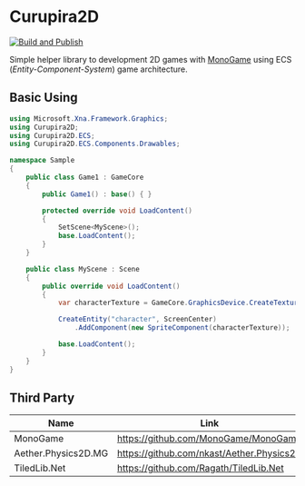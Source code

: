 # Curupira2D
[![Build and Publish](https://github.com/RonildoSouza/Curupira2D/actions/workflows/dotnet.yml/badge.svg)](https://github.com/RonildoSouza/Curupira2D/actions/workflows/dotnet.yml)

Simple helper library to development 2D games with [MonoGame](https://www.monogame.net/) using ECS (_Entity-Component-System_) game architecture.

## Basic Using
```csharp
using Microsoft.Xna.Framework.Graphics;
using Curupira2D;
using Curupira2D.ECS;
using Curupira2D.ECS.Components.Drawables;

namespace Sample
{
    public class Game1 : GameCore
    {
        public Game1() : base() { }

        protected override void LoadContent()
        {
            SetScene<MyScene>();
            base.LoadContent();
        }
    }

    public class MyScene : Scene
    {
        public override void LoadContent()
        {
            var characterTexture = GameCore.GraphicsDevice.CreateTextureCircle(10, Color.Red);

            CreateEntity("character", ScreenCenter)
                .AddComponent(new SpriteComponent(characterTexture));

            base.LoadContent();
        }
    }
}
```

## Third Party

| Name                                                 | Link                                         |
|------------------------------------------------------|----------------------------------------------|
| MonoGame                                             | https://github.com/MonoGame/MonoGame         |
| Aether.Physics2D.MG                                  | https://github.com/nkast/Aether.Physics2D    |
| TiledLib.Net                                         | https://github.com/Ragath/TiledLib.Net       |
